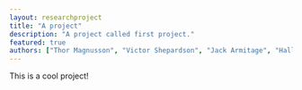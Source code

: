 ```yaml
---
layout: researchproject
title: "A project"
description: "A project called first project."
featured: true
authors: ["Thor Magnusson", "Victor Shepardson", "Jack Armitage", "Halldor Úlfarsson"]
---
```


This is a cool project!
